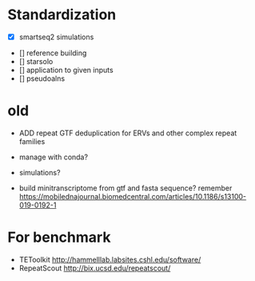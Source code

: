 # Standardization

- [x] smartseq2 simulations
- [] reference building
- [] starsolo
- [] application to given inputs
- [] pseudoalns

# old


- ADD repeat GTF deduplication for ERVs and other complex repeat families

- manage with conda?
- simulations?
- build minitranscriptome from gtf and fasta sequence? remember https://mobilednajournal.biomedcentral.com/articles/10.1186/s13100-019-0192-1

# For benchmark

- TEToolkit http://hammelllab.labsites.cshl.edu/software/
- RepeatScout http://bix.ucsd.edu/repeatscout/
